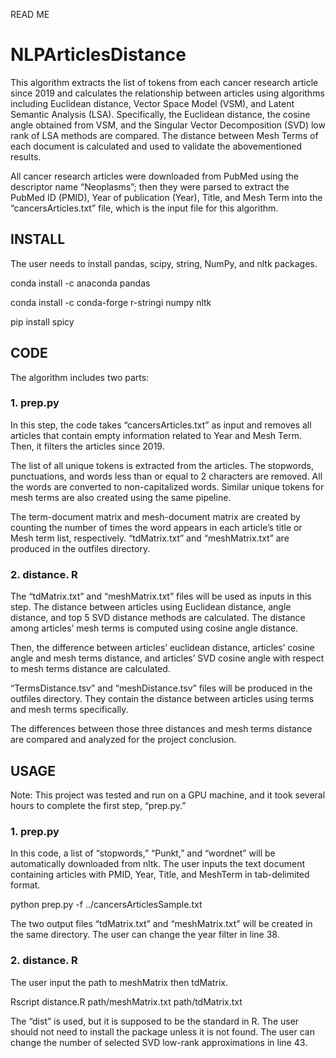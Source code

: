 READ ME 

# NLPArticlesDistance

This algorithm extracts the list of tokens from each cancer research article since 2019 and calculates the relationship between articles using algorithms including Euclidean distance, Vector Space Model (VSM), and Latent Semantic Analysis (LSA). Specifically, the Euclidean distance, the cosine angle obtained from VSM, and the Singular Vector Decomposition (SVD) low rank of LSA methods are compared. The distance between Mesh Terms of each document is calculated and used to validate the abovementioned results. 

All cancer research articles were downloaded from PubMed using the descriptor name “Neoplasms”; then they were parsed to extract the PubMed ID (PMID), Year of publication (Year), Title, and Mesh Term into the “cancersArticles.txt” file, which is the input file for this algorithm. 

## INSTALL
The user needs to install pandas, scipy, string, NumPy, and nltk packages. 

conda install -c anaconda pandas 

conda install -c conda-forge r-stringi numpy nltk

pip install spicy

## CODE
The algorithm includes two parts:

### 1.	prep.py
In this step, the code takes “cancersArticles.txt” as input and removes all articles that contain empty information related to Year and Mesh Term. Then, it filters the articles since 2019. 

The list of all unique tokens is extracted from the articles. The stopwords, punctuations, and words less than or equal to 2 characters are removed. All the words are converted to non-capitalized words. Similar unique tokens for mesh terms are also created using the same pipeline. 

The term-document matrix and mesh-document matrix are created by counting the number of times the word appears in each article’s title or Mesh term list, respectively. “tdMatrix.txt” and “meshMatrix.txt” are produced in the outfiles directory. 

### 2.	distance. R
The “tdMatrix.txt” and “meshMatrix.txt” files will be used as inputs in this step. The distance between articles using Euclidean distance, angle distance, and top 5 SVD distance methods are calculated. The distance among articles’ mesh terms is computed using cosine angle distance. 

Then, the difference between articles’ euclidean distance, articles’ cosine angle and mesh terms distance, and articles’ SVD cosine angle with respect to mesh terms distance are calculated. 

“TermsDistance.tsv” and “meshDistance.tsv” files will be produced in the outfiles directory. They contain the distance between articles using terms and mesh terms specifically. 

The differences between those three distances and mesh terms distance are compared and analyzed for the project conclusion. 


## USAGE

Note: This project was tested and run on a GPU machine, and it took several hours to complete the first step, “prep.py.” 

### 1.	prep.py
In this code, a list of “stopwords,” “Punkt,” and “wordnet” will be automatically downloaded from nltk. 
The user inputs the text document containing articles with PMID, Year, Title, and MeshTerm in tab-delimited format. 

python prep.py -f ../cancersArticlesSample.txt

The two output files “tdMatrix.txt” and “meshMatrix.txt” will be created in the same directory. 
The user can change the year filter in line 38.

### 2.	distance. R
The user input the path to meshMatrix then tdMatrix. 

Rscript distance.R path/meshMatrix.txt path/tdMatrix.txt

The “dist” is used, but it is supposed to be the standard in R. The user should not need to install the package unless it is not found. 
The user can change the number of selected SVD low-rank approximations in line 43. 
